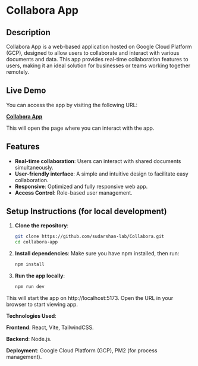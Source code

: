 # Collabora App

## Description

Collabora App is a web-based application hosted on Google Cloud Platform (GCP), designed to allow users to collaborate and interact with various documents and data. This app provides real-time collaboration features to users, making it an ideal solution for businesses or teams working together remotely.

## Live Demo

You can access the app by visiting the following URL:

[**Collabora App**](http://34.132.245.252:5173/)

This will open the page where you can interact with the app.

## Features

- **Real-time collaboration**: Users can interact with shared documents simultaneously.
- **User-friendly interface**: A simple and intuitive design to facilitate easy collaboration.
- **Responsive**: Optimized and fully responsive web app.
- **Access Control**: Role-based user management.

## Setup Instructions (for local development)

1. **Clone the repository**:

   ```bash
   git clone https://github.com/sudarshan-lab/Collabora.git
   cd collabora-app
   
3. **Install dependencies**: Make sure you have npm installed, then run:
   
   ```bash
   npm install
   
5. **Run the app locally**:
   
   ```bash
   npm run dev
This will start the app on http://localhost:5173. Open the URL in your browser to start viewing app.

**Technologies Used**:

**Frontend**: React, Vite, TailwindCSS.

**Backend**: Node.js.

**Deployment**: Google Cloud Platform (GCP), PM2 (for process management).

